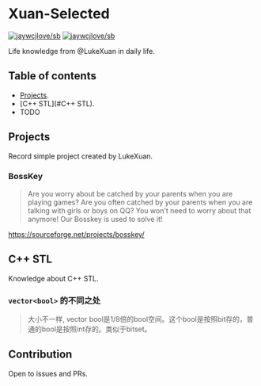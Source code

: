 # Xuan-Selected

[![jaywcjlove/sb](https://jaywcjlove.github.io/sb/ico/awesome.svg)](https://github.com/Chuibility/Xuan-Select) [![jaywcjlove/sb](https://jaywcjlove.github.io/sb/lang/english.svg)](README.md)

Life knowledge from @LukeXuan in daily life.

## Table of contents

- [Projects](#Projects).
- [C++ STL](#C++ STL).
- TODO

## Projects

Record simple project created by LukeXuan.

### BossKey

> Are you worry about be catched by your parents when you are playing games? Are you often catched by your parents when you are talking with girls or boys on QQ? You won't need to worry about that anymore! Our Bosskey is used to solve it!

https://sourceforge.net/projects/bosskey/

## C++ STL

Knowledge about C++ STL.

### `vector<bool>` 的不同之处

> 大小不一样, vector bool是1/8倍的bool空间。这个bool是按照bit存的，普通的bool是按照int存的。类似于bitset。

## Contribution

Open to issues and PRs.
